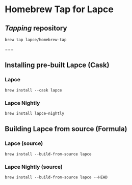 # Homebrew Tap for Lapce

## *Tapping* repository

```shell
brew tap lapce/homebrew-tap
```

===

## Installing pre-built Lapce (Cask)

### Lapce

```shell
brew install --cask lapce
```

### Lapce Nightly

```shell
brew install lapce-nightly
```

## Building Lapce from source (Formula)

### Lapce (source)

```shell
brew install --build-from-source lapce
```

### Lapce Nightly (source)

```shell
brew install --build-from-source lapce --HEAD
```

